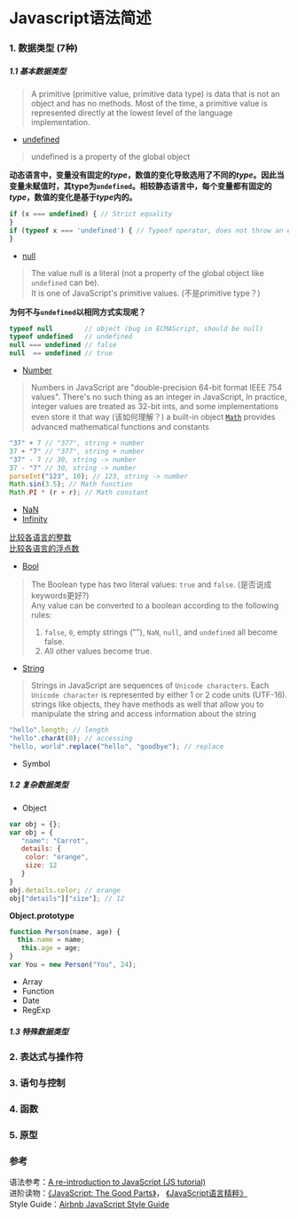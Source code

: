 # Javascript语法简述

### 1. 数据类型 (7种)

##### 1.1 基本数据类型
> A primitive (primitive value, primitive data type) is data that is not an object and has no methods. 
> Most of the time, a primitive value is represented directly at the lowest level of the language implementation.

* [undefined](https://developer.mozilla.org/en-US/docs/Web/JavaScript/Reference/Global_Objects/undefined)  
 > undefined is a property of the global object  
 
 **动态语言中，变量没有固定的*type*，数值的变化导致选用了不同的*type*。因此当变量未赋值时，其type为`undefined`。相较静态语言中，每个变量都有固定的*type*，数值的变化是基于*type*内的。**
 ```javascript
 if (x === undefined) { // Strict equality
 }
 if (typeof x === 'undefined') { // Typeof operator, does not throw an error if not declared
 }
 ```
 
* [null](https://developer.mozilla.org/en-US/docs/Web/JavaScript/Reference/Global_Objects/null)  
 > The value null is a literal (not a property of the global object like `undefined` can be).  
 > It is one of JavaScript's primitive values. (不是primitive type？)
 
 **为何不与`undefined`以相同方式实现呢？**
 ```javascript
 typeof null        // object (bug in ECMAScript, should be null)
 typeof undefined   // undefined
 null === undefined // false
 null  == undefined // true 
 ```

* [Number](https://developer.mozilla.org/en-US/docs/Web/JavaScript/Reference/Global_Objects/Number)  
 > Numbers in JavaScript are "double-precision 64-bit format IEEE 754 values".
 > There's no such thing as an integer in JavaScript, In practice, integer values are treated as 32-bit ints, and some implementations even store it that way (该如何理解？)
 > a built-in object [`Math`](https://developer.mozilla.org/en-US/docs/Web/JavaScript/Reference/Global_Objects/Math) provides advanced mathematical functions and constants
 
 ```javascript
 "37" + 7 // "377", string + number
 37 + "7" // "377", string + number
 "37" - 7 // 30, string -> number
 37 - "7" // 30, string -> number
 parseInt("123", 10); // 123, string -> number
 Math.sin(3.5); // Math function
 Math.PI * (r + r); // Math constant
 ```
 
  * [NaN](https://developer.mozilla.org/en-US/docs/Web/JavaScript/Reference/Global_Objects/NaN)  
  * [Infinity](https://developer.mozilla.org/en-US/docs/Web/JavaScript/Reference/Global_Objects/Infinity)  

 [比较各语言的整数](https://github.com/shengzhe/Articles/tree/master/LanguagesCompare/CompareSyntax/01-CompareInteger)  
 [比较各语言的浮点数](https://github.com/shengzhe/Articles/tree/master/LanguagesCompare/CompareSyntax/02-CompareFloat)  

* [Bool](https://developer.mozilla.org/en-US/docs/Web/JavaScript/Reference/Global_Objects/Boolean)  
 > The Boolean type has two literal values: `true` and `false`. (是否说成keywords更好?)  
 > Any value can be converted to a boolean according to the following rules:  
 > 1. `false`, `0`, empty strings (""), `NaN`, `null`, and `undefined` all become false.  
 > 2. All other values become true.  

* [String](https://developer.mozilla.org/en-US/docs/Web/JavaScript/Reference/Global_Objects/String)  
 > Strings in JavaScript are sequences of `Unicode characters`. Each `Unicode character` is represented by either 1 or 2 code units (UTF-16).  
 > strings like objects, they have methods as well that allow you to manipulate the string and access information about the string  
 
 ```javascript
 "hello".length; // length
 "hello".charAt(0); // accessing
 "hello, world".replace("hello", "goodbye"); // replace
 ```

* Symbol  

##### 1.2 复杂数据类型

* Object  
 ```javascript
 var obj = {};
 var obj = {
    "name": "Carrot",  
    details: {
     color: "orange",
     size: 12
    }
 }
 obj.details.color; // orange
 obj["details"]["size"]; // 12
 ```
 
 **Object.prototype**
 ```javascript
 function Person(name, age) {
   this.name = name;  
    this.age = age;
 }
 var You = new Person("You", 24); 
 ```
 
 * Array  
 * Function  
 * Date  
 * RegExp  

##### 1.3 特殊数据类型

### 2. 表达式与操作符

### 3. 语句与控制

### 4. 函数

### 5. 原型

### 参考
语法参考：[A re-introduction to JavaScript (JS tutorial)](https://developer.mozilla.org/en-US/docs/Web/JavaScript/A_re-introduction_to_JavaScript)  
进阶读物：[《JavaScript: The Good Parts》](http://www.amazon.com/JavaScript-Good-Parts-Douglas-Crockford/dp/0596517742)， [《JavaScript语言精粹》](http://www.amazon.cn/JavaScript%E8%AF%AD%E8%A8%80%E7%B2%BE%E7%B2%B9-%E9%81%93%E6%A0%BC%E6%8B%89%E6%96%AF%E2%80%A2%E5%85%8B%E7%BD%97%E5%85%8B%E7%A6%8F%E5%BE%B7/dp/B0097CON2S)  
Style Guide：[Airbnb JavaScript Style Guide](https://github.com/airbnb/javascript)  
